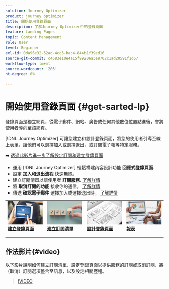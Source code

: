 ```yaml
---
solution: Journey Optimizer
product: journey optimizer
title: 開始使用登錄頁面
description: 了解Journey Optimizer中的登錄頁面
feature: Landing Pages
topic: Content Management
role: User
level: Beginner
exl-id: 0da96e32-52ad-4cc3-bac4-844b1f39ed16
source-git-commit: c4683e10e4a15f99206a3e8702c1ad20591f1d67
workflow-type: tm+mt
source-wordcount: '203'
ht-degree: 0%

---
```


# 開始使用登錄頁面 {#get-sarted-lp}

登錄頁面是獨立網頁，從電子郵件、網站、廣告或任何其他數位位置點進後，會將使用者導向至該網頁。

[!DNL Journey Optimizer] 可讓您建立和設計登錄頁面，將您的使用者引導至線上表單，讓他們可以選擇加入或選擇退出，或訂閱電子報等特定服務。

➡️ [透過此影片進一步了解設定訂閱和建立登錄頁面](#video)

* 運用 [!DNL Journey Optimizer] 輕鬆構建內容設計功能 **回應式登錄頁面**.
* 設定 **加入和退出流程** 快速無縫。
* 建立訂閱清單以讓使用者 **訂閱服務**. [了解詳情](lp-use-cases.md#subscription-to-a-service)
* 將 **取消訂閱的功能** 接收你的通信。 [了解詳情](lp-use-cases.md#opt-out)
* 傳送 **確認電子郵件** 選擇加入或選擇退出時。 [了解詳情](lp-use-cases.md#send-confirmation-email)

<table style="table-layout:fixed"><tr style="border: 0;">
<td>
<a href="create-lp.md">
<img alt="銷售機會" src="../assets/do-not-localize/lp-subscription.jpeg">
</a>
<div><a href="create-lp.md"><strong>建立登錄頁面</strong>
</div>
<p>
</td>
<td>
<a href="subscription-list.md">
<img alt="不頻繁" src="../assets/do-not-localize/lp-list.jpg">
</a>
<div>
<a href="subscription-list.md"><strong>建立訂閱清單</strong></a>
</div>
<p></td>
<td>
<a href="design-lp.md">
<img alt="驗證" src="../assets/do-not-localize/lp-design.jpg">
</a>
<div>
<a href="design-lp.md"><strong>設計登錄頁面</strong></a>
</div>
<p>
</td>
<td>
<a href="../reports/lp-report-live.md">
<img alt="驗證" src="../assets/do-not-localize/lp-reporting.jpg">
</a>
<div>
<a href="../reports/lp-report-live.md"><strong>報表</strong></a>
</div>
<p>
</td>
</tr></table>

## 作法影片{#video}

以下影片說明如何建立訂閱清單、設定登錄頁面以提供服務的訂閱或取消訂閱、將（取消）訂閱選項整合至訊息，以及設定相關歷程。

>[!VIDEO](https://video.tv.adobe.com/v/341280?quality=12&learn=on)